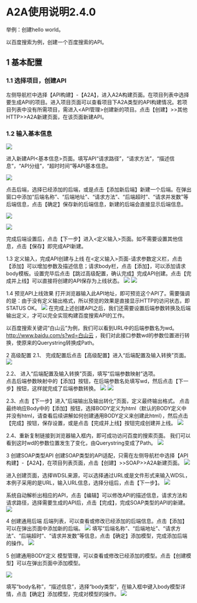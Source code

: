 # A2A使用说明2.4.0
举例：创建hello world。

以百度搜索为例，创建一个百度搜索的API。

## 1 基本配置
### 1.1 选择项目，创建API
左侧导航栏中选择【API构建】-【A2A】，进入A2A构建页面。在项目列表中选择要生成API的项目。进入项目页面可以查看项目下A2A类型的API构建情况。若项目列表中没有所需项目，需进入<API管理>创建新的项目。点击【创建】>>其他HTTP>>A2A新建页面，在该页面新建API。

### 1.2 输入基本信息

![](https://github.com/zhangwanjun111/OrchsymHelp/A2A2.4.0/image.png)

进入新建API<基本信息>页面。填写API“请求路径”，“请求方法”，“描述信息”，“API分组”，“超时时间”等API基本信息。

![](https://github.com/zhangwanjun111/OrchsymHelp/A2A2.4.0/image%201.png)

点击后端，选择已经添加的后端，或是点击【添加新后端】新建一个后端。在弹出窗口中添加“后端名称”、“后端地址”、“请求方法”、“后端超时”、“请求并发数”等后端信息，点击【确定】保存新的后端信息，新建的后端会直接显示后端信息。

![](https://github.com/zhangwanjun111/OrchsymHelp/A2A2.4.0/image%202.png)

![](https://github.com/zhangwanjun111/OrchsymHelp/A2A2.4.0/image%203.png)

完成后端设置后，点击【下一步】进入<定义输入>页面。如不需要设置其他信息，点击【保存】即完成API新建。

1.3 定义输入，完成API创建与上线
在<定义输入>页面-请求参数定义栏，点击【添加】可以增加参数及描述信息；请求body栏，点击【添加】，可以添加请求body模板。设置完毕后点击【跳过高级配置，确认完成】完成API创建。点击【完成并上线】可以直接将创建的API保存为上线状态。
![](A2A%E4%BD%BF%E7%94%A8%E8%AF%B4%E6%98%8E2.4.0/image%204.png)
![](A2A%E4%BD%BF%E7%94%A8%E8%AF%B4%E6%98%8E2.4.0/image%205.png)

1.4 预览API上线效果
打开浏览器输入此API地址，即可预览这个API了。需要强调的是：由于没有定义输出格式，所以预览的效果是直接显示HTTP的访问状态，即STATUS OK。
![](A2A%E4%BD%BF%E7%94%A8%E8%AF%B4%E6%98%8E2.4.0/image%206.png)
在完成上述创建API之后，我们还需要设置后端参数转换及后端输出定义，才可以完全实现构建百度搜索API的工作。

以百度搜索关键词“白山云”为例，我们可以看到URL中的后端参数名为wd。 http://www.baidu.com/s?wd=白山云 ，我们对此接口参数wd的参数位置进行转换，使原来的Querystring转换成Path。

2  高级配置
2.1、   完成配置后点击【高级配置】进入“后端配置及输入转换”页面。
![](A2A%E4%BD%BF%E7%94%A8%E8%AF%B4%E6%98%8E2.4.0/image%207.png)

  2.2、 进入“后端配置及输入转换”页面，填写“后端参数映射”选项。        
点击后端参数映射中的【添加】按钮，在后端参数名处填写wd，然后点击【下一步】按钮，这样就完成了后端参数转换。 
![](A2A%E4%BD%BF%E7%94%A8%E8%AF%B4%E6%98%8E2.4.0/image%208.png)
![](A2A%E4%BD%BF%E7%94%A8%E8%AF%B4%E6%98%8E2.4.0/image%209.png)

2.3、点击【下一步】进入“后端输出及输出转化”页面，定义最终输出格式。
点击最终响应Body中的【添加】按钮，选择BODY定义为html（默认的BODY定义中并没有html，请查看后续讲解如何创建通用BODY定义来创建此html），然后点击【完成】按钮，保存设置，或是点击【完成并上线】按钮完成创建并上线。
![](A2A%E4%BD%BF%E7%94%A8%E8%AF%B4%E6%98%8E2.4.0/image%2010.png)

2.4、重新复制链接到浏览器输入框内，即可成功访问百度的搜索页面。
我们可以看到这时wd的参数位置发生了变化，由Querystring变成了Path。
![](A2A%E4%BD%BF%E7%94%A8%E8%AF%B4%E6%98%8E2.4.0/image%2011.png) 

3  创建SOAP类型API
创建SOAP类型的API适配，只需在左侧导航栏中选择【API构建】-【A2A】，在项目列表页面，点击【创建】>>SOAP>>A2A新建页面。
![](A2A%E4%BD%BF%E7%94%A8%E8%AF%B4%E6%98%8E2.4.0/image%2012.png)

进入创建页面，选择WDSL来源，可以选择通过URL或是文件形式来输入WDSL，本例子采用的是URL，输入URL信息，选择分组后，点击【下一步】。
![](A2A%E4%BD%BF%E7%94%A8%E8%AF%B4%E6%98%8E2.4.0/image%2013.png)

系统自动解析出相应的API，点击【编辑】可以修改API的描述信息，请求方法和请求路径，选择需要生成的API后，点击【完成】，完成SOAP类型的API的新建。
![](A2A%E4%BD%BF%E7%94%A8%E8%AF%B4%E6%98%8E2.4.0/image%2014.png)

4  创建通用后端
后端列表，可以查看或修改已经添加的后端信息。点击【添加】可以在弹出页面中添加新的后端。
![](A2A%E4%BD%BF%E7%94%A8%E8%AF%B4%E6%98%8E2.4.0/image%2015.png)
填写“后端名称”、“后端地址”、“请求方法”、“后端超时”、“请求并发数”等信息，点击【确定】添加模型，完成添加后端的操作。
![](A2A%E4%BD%BF%E7%94%A8%E8%AF%B4%E6%98%8E2.4.0/image%2016.png)


5  创建通用BODY定义
模型管理，可以查看或修改已经添加的模型。点击【创建模型】可以在弹出页面中添加模型。

![](A2A%E4%BD%BF%E7%94%A8%E8%AF%B4%E6%98%8E2.4.0/image%2017.png)

填写“body名称”，“描述信息”，选择“body类型”，在输入框中键入body模型详情，点击【确定】添加模型，完成对模型的操作。
![](A2A%E4%BD%BF%E7%94%A8%E8%AF%B4%E6%98%8E2.4.0/image%2018.png)
